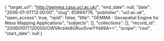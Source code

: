 {
  "target_url": "http://gemma.casa.ucl.ac.uk/", 
  "end_date": null, 
  "date": "2006-01-01T12:00:00", 
  "slug": 65994776, 
  "publisher": "ucl.ac.uk", 
  "open_access": true, 
  "npld": false, 
  "title": "GEMMA : Geospatial Engine for Mass Mapping Applications", 
  "subjects": [], 
  "collections": [], 
  "record_id": "20060101T120000/OWVArzde8GRuo5vwYYs69A==", 
  "scope": "root", 
  "start_date": null
}

